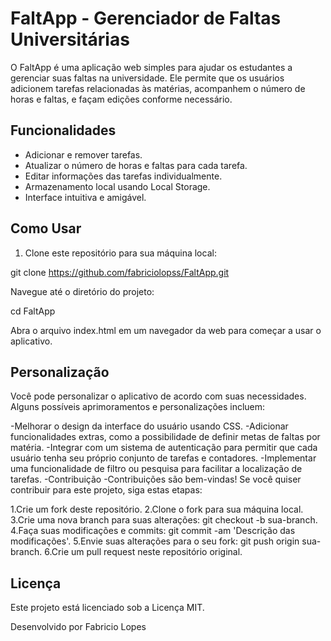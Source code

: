 # FaltApp - Gerenciador de Faltas Universitárias

O FaltApp é uma aplicação web simples para ajudar os estudantes a gerenciar suas faltas na universidade. Ele permite que os usuários adicionem tarefas relacionadas às matérias, acompanhem o número de horas e faltas, e façam edições conforme necessário.

## Funcionalidades

- Adicionar e remover tarefas.
- Atualizar o número de horas e faltas para cada tarefa.
- Editar informações das tarefas individualmente.
- Armazenamento local usando Local Storage.
- Interface intuitiva e amigável.

## Como Usar

1. Clone este repositório para sua máquina local:


git clone https://github.com/fabriciolopss/FaltApp.git

Navegue até o diretório do projeto:

cd FaltApp

Abra o arquivo index.html em um navegador da web para começar a usar o aplicativo.

## Personalização
Você pode personalizar o aplicativo de acordo com suas necessidades. Alguns possíveis aprimoramentos e personalizações incluem:

-Melhorar o design da interface do usuário usando CSS.
-Adicionar funcionalidades extras, como a possibilidade de definir metas de faltas por matéria.
-Integrar com um sistema de autenticação para permitir que cada usuário tenha seu próprio conjunto de tarefas e contadores.
-Implementar uma funcionalidade de filtro ou pesquisa para facilitar a localização de tarefas.
-Contribuição
-Contribuições são bem-vindas! Se você quiser contribuir para este projeto, siga estas etapas:

1.Crie um fork deste repositório.
2.Clone o fork para sua máquina local.
3.Crie uma nova branch para suas alterações: git checkout -b sua-branch.
4.Faça suas modificações e commits: git commit -am 'Descrição das modificações'.
5.Envie suas alterações para o seu fork: git push origin sua-branch.
6.Crie um pull request neste repositório original.

## Licença
Este projeto está licenciado sob a Licença MIT.

Desenvolvido por Fabricio Lopes
